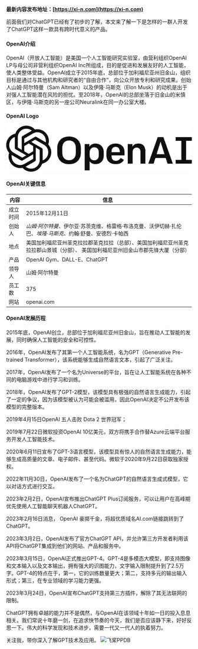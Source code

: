 **最新内容发布地址：[https://xi-n.com](https://xi-n.com)**

前面我们对ChatGPT已经有了初步的了解，本文来了解一下是怎样的一群人开发了ChatGPT这样一款具有跨时代意义的产品。

#### OpenAI介绍
OpenAI（开放人工智能）是美国一个人工智能研究实验室，由营利组织OpenAI LP与母公司非营利组织OpenAI Inc所组成，目的是促进和发展友好的人工智能，使人类整体受益。OpenAI成立于2015年底，总部位于加利福尼亚州旧金山，组织目标是通过与其他机构和研究者的“自由合作”，向公众开放专利和研究成果。创始人山姆·阿尔特曼（Sam Altman）以及伊隆·马斯克（Elon Musk）的动机是出于对强人工智能潜在风险的担忧。至2018年，OpenAI的总部坐落于旧金山的米慎区，与伊隆·马斯克的另一座公司Neuralink在同一办公室大楼。

#### OpenAI Logo

![OpenAI Logo](img/640px-OpenAI_Logo.svg.png)

#### OpenAI关键信息
内容 | 信息
------------ | -------------
成立时间 | 2015年12月11日
创始人 | *山姆·阿尔特曼*、伊尔亚·苏茨克维、格雷格·布洛克曼、沃伊切赫·扎伦巴、*埃隆·马斯克*、约翰·舒曼、安德烈·卡帕西
地点 | 美国加利福尼亚州圣克拉拉郡圣克拉拉（总部）、美国加利福尼亚州圣克拉拉郡山景城（分部）、 美国加利福尼亚州旧金山市郡先锋大厦（分部）
产品 | OpenAI Gym、DALL-E、ChatGPT
领导人 | 山姆·阿尔特曼
员工数 | 375
网站 | openai.com

#### OpenAI发展历程

2015年底，OpenAI创立，总部位于加利福尼亚州旧金山，旨在推动人工智能的发展，同时确保人工智能的安全和可控性。

2016年，OpenAI发布了其第一个人工智能系统，名为GPT（Generative Pre-trained Transformer），该系统能够生成自然语言文本，引起了广泛关注。

2017年，OpenAI发布了一个名为Universe的平台，旨在让人工智能系统在各种不同的电脑游戏中进行学习和训练。

2018年，OpenAI发布了GPT-2模型，该模型具有极强的自然语言生成能力，引起了一定的争议，因为该模型被认为可能会被滥用，因此OpenAI决定不公开发布该模型的完整版本。

2019年4月15日OpenAI 五人击败 Dota 2 世界冠军；

2019年7月22日微软投资OpenAI 10亿美元，双方将携手合作替Azure云端平台服务开发人工智能技术。

2020年6月11日宣布了GPT-3语言模型，该模型具有惊人的自然语言生成能力，能够生成高质量的文章、电子邮件、甚至代码。微软于2020年9月22日获取独家授权。

2022年11月30日，OpenAI发布了一个名为ChatGPT的自然语言生成式模型，它以对话方式进行交互。

2023年2月2日，OpenAI宣布推出ChatGPT Plus订阅服务，可以让用户在高峰期优先使用人工智能聊天机器人ChatGPT。

2023年2月16日消息， OpenAI 豪掷千金，将超优质域名AI.com链接跳转到了 ChatGPT。

2023年3月2日，OpenAI发布了官方ChatGPT API，并允许第三方开发者利用该API将ChatGPT集成到他们的网站、产品和服务中。

2023年3月15日，OpenAI正式推出GPT-4。GPT-4是多模态大模型，即支持图像和文本输入以及文本输出，拥有强大的识图能力，文字输入限制提升到了2.5万字。GPT-4的特点在于，第一，它的训练数量更大；第二，支持多元的输出输入形式；第三，在专业领域的学习能力更强。

2023年3月24日，OpenAI宣布ChatGPT支持第三方插件，解除了其无法联网的限制。


ChatGPT拥有卓越的能力并不是偶然，与OpenAI在该领域十年如一日的投入息息相关。我们常说十年磨一剑，在追求快节奏的今天，我们是否应该静下来，好好反思一下。伟大的科学发现和技术进步，需要一代又一代人的执着努力。

关注我，带你深入了解GPT技术及应用。
![飞桨PPDB](https://aistudio-llm-static-online.cdn.bcebos.com/2133/2694/20240628160b40caadd0924f97a18bebe0ad21ba66f82dd7edc96d4cf2b1a5063cc1679a2c?x-bce-process=image/resize,m_fill,w_1100,h_400)